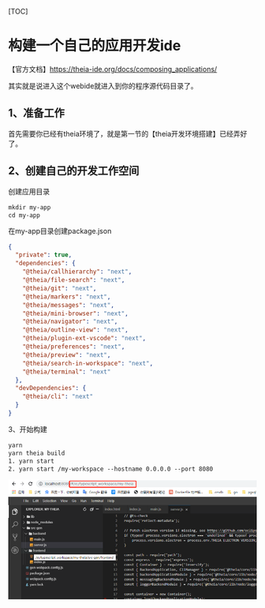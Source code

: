 [TOC]

# 构建一个自己的应用开发ide

【官方文档】https://theia-ide.org/docs/composing_applications/

其实就是说进入这个webide就进入到你的程序源代码目录了。

## 1、准备工作

首先需要你已经有theia环境了，就是第一节的【theia开发环境搭建】已经弄好了。

## 2、创建自己的开发工作空间

创建应用目录

```
mkdir my-app
cd my-app
```

在my-app目录创建package.json

```json
{
  "private": true,
  "dependencies": {
    "@theia/callhierarchy": "next",
    "@theia/file-search": "next",
    "@theia/git": "next",
    "@theia/markers": "next",
    "@theia/messages": "next",
    "@theia/mini-browser": "next",
    "@theia/navigator": "next",
    "@theia/outline-view": "next",
    "@theia/plugin-ext-vscode": "next",
    "@theia/preferences": "next",
    "@theia/preview": "next",
    "@theia/search-in-workspace": "next",
    "@theia/terminal": "next"
  },
  "devDependencies": {
    "@theia/cli": "next"
  }
}
```

3、开始构建

```
yarn
yarn theia build
1. yarn start
2. yarn start /my-workspace --hostname 0.0.0.0 --port 8080
```

![image-20210129145912244](.img/image-20210129145912244.png)